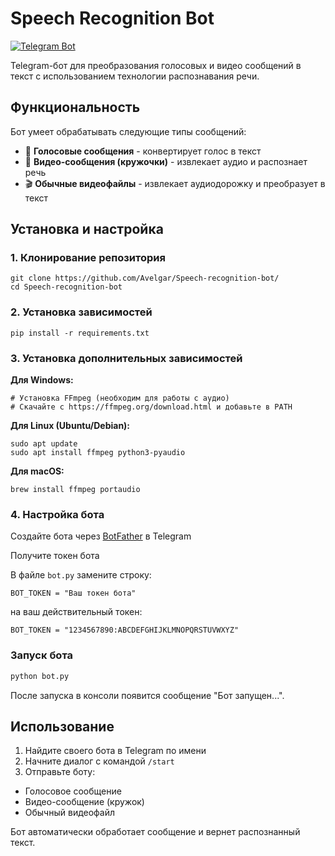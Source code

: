 # Speech Recognition Bot

[![Telegram Bot](https://img.shields.io/badge/Telegram-@Cool_Speech_To_Text_Bot-blue?logo=telegram)](https://t.me/YourBotName)

Telegram-бот для преобразования голосовых и видео сообщений в текст с использованием технологии распознавания речи.

## Функциональность

Бот умеет обрабатывать следующие типы сообщений:

- 🎤 **Голосовые сообщения** - конвертирует голос в текст
- 🎥 **Видео-сообщения (кружочки)** - извлекает аудио и распознает речь
- 🎬 **Обычные видеофайлы** - извлекает аудиодорожку и преобразует в текст

## Установка и настройка

### 1. Клонирование репозитория

```
git clone https://github.com/Avelgar/Speech-recognition-bot/
cd Speech-recognition-bot
```

### 2. Установка зависимостей
```
pip install -r requirements.txt
```

### 3. Установка дополнительных зависимостей
**Для Windows:**
```
# Установка FFmpeg (необходим для работы с аудио)
# Скачайте с https://ffmpeg.org/download.html и добавьте в PATH
```
**Для Linux (Ubuntu/Debian):**
```
sudo apt update
sudo apt install ffmpeg python3-pyaudio
```

**Для macOS:**
```
brew install ffmpeg portaudio
```

### 4. Настройка бота

Создайте бота через [BotFather](https://t.me/BotFather) в Telegram

Получите токен бота

В файле ```bot.py``` замените строку:
```
BOT_TOKEN = "Ваш токен бота"
````
на ваш действительный токен:
```
BOT_TOKEN = "1234567890:ABCDEFGHIJKLMNOPQRSTUVWXYZ"
```

### Запуск бота
```bash
python bot.py
```

После запуска в консоли появится сообщение "Бот запущен...".

## Использование
1. Найдите своего бота в Telegram по имени
2. Начните диалог с командой ```/start```
3. Отправьте боту:
  * Голосовое сообщение
  * Видео-сообщение (кружок)
  * Обычный видеофайл

Бот автоматически обработает сообщение и вернет распознанный текст.

